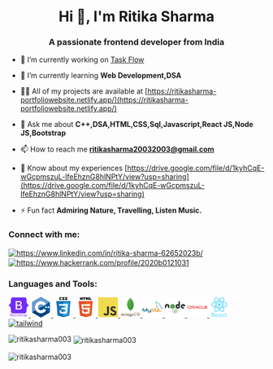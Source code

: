 <h1 align="center">Hi 👋, I'm Ritika Sharma</h1>
<h3 align="center">A passionate frontend developer from India</h3>

- 🔭 I’m currently working on [Task Flow](https://task-flow-full-stack-project-ibgv.vercel.app/)

- 🌱 I’m currently learning **Web Development,DSA**

- 👨‍💻 All of my projects are available at [https://ritikasharma-portfoliowebsite.netlify.app/](https://ritikasharma-portfoliowebsite.netlify.app/)

- 💬 Ask me about **C++,DSA,HTML,CSS,Sql,Javascript,React JS,Node JS,Bootstrap**

- 📫 How to reach me **ritikasharma20032003@gmail.com**

- 📄 Know about my experiences [https://drive.google.com/file/d/1kyhCqE-wGcpmszuL-lfeEhznG8hlNPtY/view?usp=sharing](https://drive.google.com/file/d/1kyhCqE-wGcpmszuL-lfeEhznG8hlNPtY/view?usp=sharing)

- ⚡ Fun fact **Admiring Nature, Travelling, Listen Music.**

<h3 align="left">Connect with me:</h3>
<p align="left">
<a href="https://linkedin.com/in/https://www.linkedin.com/in/ritika-sharma-62652023b/" target="blank"><img align="center" src="https://raw.githubusercontent.com/rahuldkjain/github-profile-readme-generator/master/src/images/icons/Social/linked-in-alt.svg" alt="https://www.linkedin.com/in/ritika-sharma-62652023b/" height="30" width="40" /></a>
<a href="https://www.hackerearth.com/https://www.hackerrank.com/profile/2020b0121031" target="blank"><img align="center" src="https://raw.githubusercontent.com/rahuldkjain/github-profile-readme-generator/master/src/images/icons/Social/hackerearth.svg" alt="https://www.hackerrank.com/profile/2020b0121031" height="30" width="40" /></a>
</p>

<h3 align="left">Languages and Tools:</h3>
<p align="left"> <a href="https://getbootstrap.com" target="_blank" rel="noreferrer"> <img src="https://raw.githubusercontent.com/devicons/devicon/master/icons/bootstrap/bootstrap-plain-wordmark.svg" alt="bootstrap" width="40" height="40"/> </a> <a href="https://www.w3schools.com/cpp/" target="_blank" rel="noreferrer"> <img src="https://raw.githubusercontent.com/devicons/devicon/master/icons/cplusplus/cplusplus-original.svg" alt="cplusplus" width="40" height="40"/> </a> <a href="https://www.w3schools.com/css/" target="_blank" rel="noreferrer"> <img src="https://raw.githubusercontent.com/devicons/devicon/master/icons/css3/css3-original-wordmark.svg" alt="css3" width="40" height="40"/> </a> <a href="https://www.w3.org/html/" target="_blank" rel="noreferrer"> <img src="https://raw.githubusercontent.com/devicons/devicon/master/icons/html5/html5-original-wordmark.svg" alt="html5" width="40" height="40"/> </a> <a href="https://developer.mozilla.org/en-US/docs/Web/JavaScript" target="_blank" rel="noreferrer"> <img src="https://raw.githubusercontent.com/devicons/devicon/master/icons/javascript/javascript-original.svg" alt="javascript" width="40" height="40"/> </a> <a href="https://www.mongodb.com/" target="_blank" rel="noreferrer"> <img src="https://raw.githubusercontent.com/devicons/devicon/master/icons/mongodb/mongodb-original-wordmark.svg" alt="mongodb" width="40" height="40"/> </a> <a href="https://www.mysql.com/" target="_blank" rel="noreferrer"> <img src="https://raw.githubusercontent.com/devicons/devicon/master/icons/mysql/mysql-original-wordmark.svg" alt="mysql" width="40" height="40"/> </a> <a href="https://nodejs.org" target="_blank" rel="noreferrer"> <img src="https://raw.githubusercontent.com/devicons/devicon/master/icons/nodejs/nodejs-original-wordmark.svg" alt="nodejs" width="40" height="40"/> </a> <a href="https://www.oracle.com/" target="_blank" rel="noreferrer"> <img src="https://raw.githubusercontent.com/devicons/devicon/master/icons/oracle/oracle-original.svg" alt="oracle" width="40" height="40"/> </a> <a href="https://reactjs.org/" target="_blank" rel="noreferrer"> <img src="https://raw.githubusercontent.com/devicons/devicon/master/icons/react/react-original-wordmark.svg" alt="react" width="40" height="40"/> </a> <a href="https://tailwindcss.com/" target="_blank" rel="noreferrer"> <img src="https://www.vectorlogo.zone/logos/tailwindcss/tailwindcss-icon.svg" alt="tailwind" width="40" height="40"/> </a> </p>

<p><img align="left" src="https://github-readme-stats.vercel.app/api/top-langs?username=ritikasharma003&show_icons=true&locale=en&layout=compact" alt="ritikasharma003" /></p>

<p>&nbsp;<img align="center" src="https://github-readme-stats.vercel.app/api?username=ritikasharma003&show_icons=true&locale=en" alt="ritikasharma003" /></p>

<p><img align="center" src="https://github-readme-streak-stats.herokuapp.com/?user=ritikasharma003&" alt="ritikasharma003" /></p>
